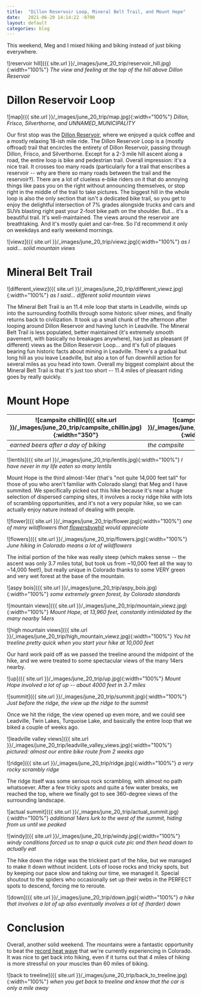 ```yaml
---
title:  "Dillon Reservoir Loop, Mineral Belt Trail, and Mount Hope"
date:   2021-06-20 14:14:22 -0700
layout: default
categories: blog
---
```


This weekend, Meg and I mixed hiking and biking instead of just
biking everywhere.

<!-- readmore -->

![reservoir hill]({{ site.url }}/_images/june_20_trip/reservoir_hill.jpg){:width="100%"}
*The view and feeling at the top of the hill above Dillon Reservoir*

# Dillon Reservoir Loop

![map]({{ site.url }}/_images/june_20_trip/map.jpg){:width="100%"}
*Dillon, Frisco, Silverthorne, and UNNAMED_MUNICIPALITY*

Our first stop was the [Dillon Reservoir](https://en.wikipedia.org/wiki/Dillon_Reservoir),
where we enjoyed a quick coffee and a mostly relaxing 18-ish mile ride.
The Dillon Reservoir Loop is a (mostly offroad) trail that encircles
the entirety of Dillon Reservoir, passing through Dillon, Frisco,
and Silverthorne. Except for a 2-3 mile hill ascent along a road, the
entire loop is bike and pedestrian trail. Overall impression: it's
a nice trail. It crosses too many roads (particularly for a trail
that enscribes a reservoir -- why are there so many roads between the
trail and the reservoir‽). There are a lot of clueless e-bike riders
on it that do annoying things like pass you on the right without
announcing themselves, or stop right in the middle of the trail to
take pictures. The biggest hill in the whole loop is also the only
section that isn't a dedicated bike trail, so you get to enjoy the
delightful intersection of 7% grades alongside trucks and cars and
SUVs blasting right past your 2-foot bike path on the shoulder. But...
it's a beautiful trail. It's well-maintained. The views around the
reservoir are breathtaking. And it's mostly quiet and car-free. So
I'd recommend it only on weekdays and early weekend mornings.

![viewz]({{ site.url }}/_images/june_20_trip/viewz.jpg){:width="100%"}
*as I said... solid mountain views*

# Mineral Belt Trail

![different_viewz]({{ site.url }}/_images/june_20_trip/different_viewz.jpg){:width="100%"}
*as I said... different solid mountain views*

The Mineral Belt Trail is an 11.4 mile loop that starts in Leadville,
winds up into the surrounding foothills through some historic silver
mines, and finally returns back to civilization. It took up a small
chunk of the afternoon after looping around Dillon Reservoir and
having lunch in Leadville. The Mineral Belt Trail is less populated,
better maintained (it's extremely smooth pavement, with basically
no breakages anywhere), has just as pleasant (if different) views
as the Dillon Reservoir Loop... and it's full of plaques bearing fun
historic facts about mining in Leadville. There's a gradual but long
hill as you leave Leadville, but also a ton of fun downhill action
for several miles as you head into town. Overall my biggest complaint
about the Mineral Belt Trail is that it's just too short -- 11.4 miles
of pleasant riding goes by really quickly.

# Mount Hope

![campsite chillin]({{ site.url }}/_images/june_20_trip/campsite_chillin.jpg){:width="350"} | ![campsite]({{ site.url }}/_images/june_20_trip/campsite.jpg){:width="350"}
--- | --- 
*earned beers after a day of biking* | *the campsite*

![lentils]({{ site.url }}/_images/june_20_trip/lentils.jpg){:width="100%"}
*I have never in my life eaten so many lentils*

Mount Hope is the third almost-14er (that's "not quite 14,000 feet
tall" for those of you who aren't familiar with Colorado slang) that
Meg and I have summited. We specifically picked out this hike because
it's near a huge selection of dispersed camping sites, it involves a
rocky ridge hike with lots of scrambling opportunities, and it's not
a very popular hike, so we can actually enjoy nature instead of dealing
with people.

![flower]({{ site.url }}/_images/june_20_trip/flower.jpg){:width="100%"}
*one of many wildflowers that [flowersbywhit](https://www.facebook.com/flowersbywhit/) would appreciate*

![flowers]({{ site.url }}/_images/june_20_trip/flowers.jpg){:width="100%"}
*June hiking in Colorado means a lot of wildflowers*

The initial portion of the hike was
really steep (which makes sense -- the ascent was only 3.7 miles total,
but took us from ~10,000 feet all the way to ~14,000 feet!), but really
unique in Colorado thanks to some VERY green and very wet forest at
the base of the mountain.

![aspy bois]({{ site.url }}/_images/june_20_trip/aspy_bois.jpg){:width="100%"}
*some extremely green forest, by Colorado standards*

![mountain views]({{ site.url }}/_images/june_20_trip/mountain_viewz.jpg){:width="100%"}
*Mount Hope, at 13,960 feet, constantly intimidated by the many nearby 14ers*

![high mountain views]({{ site.url }}/_images/june_20_trip/high_mountain_viewz.jpg){:width="100%"}
*You hit treeline pretty quick when you start your hike at 10,000 feet*

Our hard work paid off as we passed the treeline
around the midpoint of the hike, and we were treated to some spectacular
views of the many 14ers nearby.

![up]({{ site.url }}/_images/june_20_trip/up.jpg){:width="100%"}
*Mount Hope involved a lot of up -- about 4000 feet in 3.7 miles*

![summit]({{ site.url }}/_images/june_20_trip/summit.jpg){:width="100%"}
*Just before the ridge, the view up the ridge to the summit*

Once we hit the ridge, the view opened up even more, and we could see
Leadville, Twin Lakes, Turquoise Lake, and basically the entire loop that we
biked a couple of weeks ago.

![leadville valley views]({{ site.url }}/_images/june_20_trip/leadville_valley_views.jpg){:width="100%"}
*pictured: almost our entire bike route from 2 weeks ago*

![ridge]({{ site.url }}/_images/june_20_trip/ridge.jpg){:width="100%"}
*a very rocky scrambly ridge*

The ridge itself was some serious rock scrambling, with almost no path
whatsoever. After a few tricky spots and quite a few water breaks, we reached
the top, where we finally got to see 360-degree views of the surrounding
landscape.

![actual summit]({{ site.url }}/_images/june_20_trip/actual_summit.jpg){:width="100%"}
*additional 14ers lurk to the west of the summit, hiding from us until we peaked*

![windy]({{ site.url }}/_images/june_20_trip/windy.jpg){:width="100%"}
*windy conditions forced us to snap a quick cute pic and then head down to actually eat*

The hike down the ridge was the trickiest part of the hike, but we managed
to make it down without incident. Lots of loose rocks and tricky spots, but
by keeping our pace slow and taking our time, we managed it. Special shoutout
to the spiders who occasionally set up their webs in the PERFECT spots to
descend, forcing me to reroute.

![down]({{ site.url }}/_images/june_20_trip/down.jpg){:width="100%"}
*a hike that involves a lot of up also eventually involves a lot of (harder) down*

# Conclusion

Overall, another solid weekend. The mountains were a fantastic opportunity
to beat the [record heat wave](https://www.theguardian.com/us-news/2021/jun/17/heat-wave-western-us-drought-fire)
that we're currently experiencing in Colorado. It was nice to get back into
hiking, even if it turns out that 4 miles of hiking is more stressful on your
muscles than 60 miles of biking.

![back to treeline]({{ site.url }}/_images/june_20_trip/back_to_treeline.jpg){:width="100%"}
*when you get back to treeline and know that the car is only a mile away*

